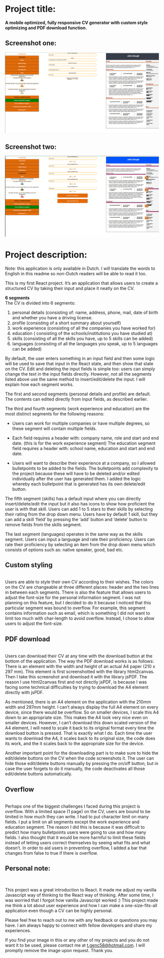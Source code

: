 <h1>Project title:</h1>
<strong>A mobile optimized, fully responsive CV generator with custom style optimizing and PDF download function.</strong>

<h2>Screenshot one: </h2>

![CV Generator Screenshot](https://github.com/HRDTS/CV-generator/blob/main/cvss1.png?raw=true)
<h2>Screenshot two:</h2>

![CV Generator Screenshot](https://raw.githubusercontent.com/HRDTS/CV-generator/main/cvss2.png)


<h1>Project description:</h1>
Note: this application is only available in Dutch. I will translate the words to English in this readme so non-Dutch readers will be able to read it too.

This is my first React project. It’s an application that allows users to create a structured CV by taking their input and place it neatly on the CV. 

**6 segments**<br>
The CV is divided into 6 segments: 
1. personal details (consisting of: name, address, phone, mail, date of birth and whether you have a driving license.
2. profile (consisting of a short summary about yourself)
3. work experience (consisting of all the companies you have worked for)
4. education ( consisting of the schools/institutions you have studied at)
5. skills (consisting of all the skills you have, up to 5 skills can be added)
6. languages (consisting of all the languages you speak, up to 5 languages can be added)

By default, the user enters something in an input field and then some logic will be used to save that input in the React state, and then show that state on the CV. Edit and deleting the input fields is simple too: users can simply change the text in the input fields directly. However, not all the segments listed above use the same method to insert/edit/delete the input.  I will explain how each segment works.

The first and second segments (personal details and profile) are default. The contents can edited directly from input fields, as described earlier.
 
The third and fourth segments (work experience and education) are the most distinct segments for the following reasons:
- Users can work for multiple companies or have multiple degrees, so these segment will contain multiple fields.

- Each field requires a header with: company name, role and start and end date. (this is for the work experience segment) The education segment field requires a header with: school name, education and start and end date.

- Users will want to describe their experience at a company, so I allowed bulletpoints to be added to the fields. The bulletpoints add complexity to the project because these will have to be deleted and/or edited individually after the user has generated them. I added the logic whereby each bulletpoint that is generated has its own delete/edit button.
 
The fifth segment (skills) has a default input where you can directly insert/delete/edit the input but it also has icons to show how proficient the user is with that skill. Users can add 1 to 5 stars to their skills by selecting their rating from the drop down menu.  Users have by default 1 skill, but they can add a skill ‘field’ by pressing the ‘add’ button and ‘delete’ button to remove fields from the skills segment.

The last segment (languages) operates in the same way as the skills segment. Users can input a language and rate their proficiency. Users can rate their proficiency by selecting an item from the drop down menu which consists of options such as: native speaker, good, bad etc.

<h2>Custom styling</h2><br>
Users are able to style their own CV according to their wishes. The colors on the CV are changeable at three different places: header and the two lines in between each segments. There is also the feature that allows users to adjust the font-size for the personal information segment. I was not planning on this feature, but I decided to do it because I noticed that this particular segment was bound to overflow. For example, this segment contains information such as email, which is something I did not want to limit too much with char-length to avoid overflow. Instead, I chose to allow users to adjust the font-size. 

<h2>PDF download</h2><br>
Users can download their CV at any time with the download button at the bottom of the application.  The way the PDF download works is as follows:
There is an element with the width and height of an actual A4 paper (210 x 297 mm). This element is first screenshotted with the library html2canvas. Then I take this screenshot and download it with the library jsPDF. The reason I use html2canvas first and not directly jsPDF, is because I was facing some technical difficulties by trying to download the A4 element directly with jsPDF.

As mentioned, there is an A4 element on the application with the 210mm width and 297mm height. I can’t always display the full A4 element on every device, since there would be overflow. So on smaller devices, I scale this A4 down to an appropriate size. This makes the A4 look very nice even on smaller devices. However, I can’t download this down scaled version of the A4 element, I will need to scale it back to its original format every time the download button is pressed. That is exactly what I do. Each time the user wants to download the A4, it scales back to its original size, the code does its work, and the it scales back to the appropriate size for the device.

Another important point for the downloading part is to make sure to hide the edit/delete buttons on the CV when the code screenshots it. The user can hide those edit/delete buttons manually by pressing the on/off button, but in case the user forgets to do it manually, the code deactivates all those edit/delete buttons automatically. 

<h2>Overflow</h2> <br>
Perhaps one of the biggest challenges I faced during this project is overflow. With a limited space (1 page) on the CV, users are bound to be limited in how much they can write. I had to put character limit on many fields. I put a limit on all segments except the work experience and education segment. The reason I did this is because it was difficult to predict how many bulletpoints users were going to use and how many fields. I also thought that it would be more harmful to limit these fields instead of letting users correct themselves by seeing what fits and what doesn’t. In order to aid users in preventing overflow, I added a bar that changes from false to true if there is overflow.

<h2>Personal note:</h2> <br>

This project was a great introduction to React. It made me adjust my vanilla Javascript way of thinking to the React way of thinking. After some time, I was worried that I forgot how vanilla Javascript worked :) This project made me think a lot about user experience and how I can make a one-size-fits-all application even though a CV can be highly personal.

Please feel free to reach out to me with any feedback or questions you may have. I am always happy to connect with fellow developers and share my experiences.

If you find your image in this or any other of my projects and you do not want it to be used, please contact me at t.genc58@hotmail.com. I will promptly remove the image upon request.
Thank you.




